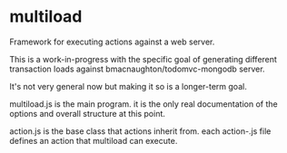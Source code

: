 # multiload
Framework for executing actions against a web server.

This is a work-in-progress with the specific goal of generating different transaction loads against bmacnaughton/todomvc-mongodb server.

It's not very general now but making it so is a longer-term goal.

multiload.js is the main program. it is the only real documentation of the options and overall structure at this point. 

action.js is the base class that actions inherit from. each action-<name>.js file defines an action that multiload can execute.
  
